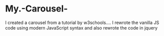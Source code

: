 # My.-Carousel-
I created a carousel from a tutorial by w3schools.... I rewrote the vanilla JS code using modern JavaScript syntax and also rewrote the code in jquery 
